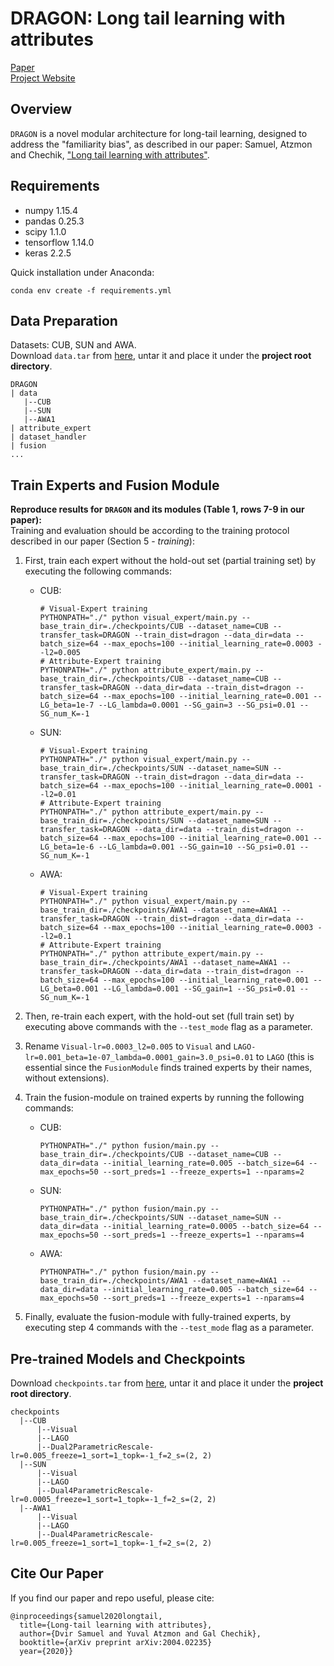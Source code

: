 # DRAGON: Long tail learning with attributes
[Paper](http://arxiv.org/abs/2004.02235)  
[Project Website](https://chechiklab.biu.ac.il/~dvirsamuel/DRAGON/)

## Overview
`DRAGON` is a novel modular architecture for long-tail learning, designed to address the "familiarity bias", as described in our paper:
Samuel, Atzmon and Chechik, ["Long tail learning with attributes"](http://arxiv.org/abs/2004.02235).

## Requirements
- numpy  1.15.4
- pandas 0.25.3
- scipy 1.1.0
- tensorflow 1.14.0
- keras 2.2.5

Quick installation under Anaconda:
```
conda env create -f requirements.yml
```

## Data Preparation
Datasets: CUB, SUN and AWA.  
Download `data.tar` from [here](https://chechiklab.biu.ac.il/~dvirsamuel/DRAGON/data.tar), untar it and place it under the **project root directory**.
```
DRAGON
| data
   |--CUB
   |--SUN
   |--AWA1
| attribute_expert
| dataset_handler
| fusion
...
```

## Train Experts and Fusion Module
**Reproduce results for `DRAGON` and its modules (Table 1, rows 7-9 in our paper):**  
Training and evaluation should be according to the training protocol described in our paper (Section 5 - *training*):
1. First, train each expert without the hold-out set (partial training set) by executing the following commands:
    - CUB:
        ```
        # Visual-Expert training
        PYTHONPATH="./" python visual_expert/main.py --base_train_dir=./checkpoints/CUB --dataset_name=CUB --transfer_task=DRAGON --train_dist=dragon --data_dir=data --batch_size=64 --max_epochs=100 --initial_learning_rate=0.0003 --l2=0.005
        # Attribute-Expert training 
        PYTHONPATH="./" python attribute_expert/main.py --base_train_dir=./checkpoints/CUB --dataset_name=CUB --transfer_task=DRAGON --data_dir=data --train_dist=dragon --batch_size=64 --max_epochs=100 --initial_learning_rate=0.001 --LG_beta=1e-7 --LG_lambda=0.0001 --SG_gain=3 --SG_psi=0.01 --SG_num_K=-1
        ```
    - SUN:
        ```
        # Visual-Expert training
        PYTHONPATH="./" python visual_expert/main.py --base_train_dir=./checkpoints/SUN --dataset_name=SUN --transfer_task=DRAGON --train_dist=dragon --data_dir=data --batch_size=64 --max_epochs=100 --initial_learning_rate=0.0001 --l2=0.01
        # Attribute-Expert training 
        PYTHONPATH="./" python attribute_expert/main.py --base_train_dir=./checkpoints/SUN --dataset_name=SUN --transfer_task=DRAGON --data_dir=data --train_dist=dragon --batch_size=64 --max_epochs=100 --initial_learning_rate=0.001 --LG_beta=1e-6 --LG_lambda=0.001 --SG_gain=10 --SG_psi=0.01 --SG_num_K=-1
        ```
    - AWA:
        ```
        # Visual-Expert training
        PYTHONPATH="./" python visual_expert/main.py --base_train_dir=./checkpoints/AWA1 --dataset_name=AWA1 --transfer_task=DRAGON --train_dist=dragon --data_dir=data --batch_size=64 --max_epochs=100 --initial_learning_rate=0.0003 --l2=0.1
        # Attribute-Expert training 
        PYTHONPATH="./" python attribute_expert/main.py --base_train_dir=./checkpoints/AWA1 --dataset_name=AWA1 --transfer_task=DRAGON --data_dir=data --train_dist=dragon --batch_size=64 --max_epochs=100 --initial_learning_rate=0.001 --LG_beta=0.001 --LG_lambda=0.001 --SG_gain=1 --SG_psi=0.01 --SG_num_K=-1
        ```
2. Then, re-train each expert, with the hold-out set (full train set) by executing above commands with the `--test_mode` flag as a parameter.
3. Rename `Visual-lr=0.0003_l2=0.005` to `Visual` and `LAGO-lr=0.001_beta=1e-07_lambda=0.0001_gain=3.0_psi=0.01` to `LAGO` (this is essential since the `FusionModule` finds trained experts by their names, without extensions).
4. Train the fusion-module on trained experts by running the following commands:

    - CUB:
      ```
      PYTHONPATH="./" python fusion/main.py --base_train_dir=./checkpoints/CUB --dataset_name=CUB --data_dir=data --initial_learning_rate=0.005 --batch_size=64 --max_epochs=50 --sort_preds=1 --freeze_experts=1 --nparams=2
      ```
    - SUN:
      ```
      PYTHONPATH="./" python fusion/main.py --base_train_dir=./checkpoints/SUN --dataset_name=SUN --data_dir=data --initial_learning_rate=0.0005 --batch_size=64 --max_epochs=50 --sort_preds=1 --freeze_experts=1 --nparams=4
      ```
    - AWA:
      ```
      PYTHONPATH="./" python fusion/main.py --base_train_dir=./checkpoints/AWA1 --dataset_name=AWA1 --data_dir=data --initial_learning_rate=0.005 --batch_size=64 --max_epochs=50 --sort_preds=1 --freeze_experts=1 --nparams=4
      ```
5. Finally, evaluate the fusion-module with fully-trained experts, by executing step 4 commands with the `--test_mode` flag as a parameter.

## Pre-trained Models and Checkpoints
Download `checkpoints.tar` from [here](https://chechiklab.biu.ac.il/~dvirsamuel/DRAGON/checkpoints.tar), untar it and place it under the **project root directory**.
```
checkpoints
  |--CUB
      |--Visual
      |--LAGO
      |--Dual2ParametricRescale-lr=0.005_freeze=1_sort=1_topk=-1_f=2_s=(2, 2)
  |--SUN
      |--Visual
      |--LAGO
      |--Dual4ParametricRescale-lr=0.0005_freeze=1_sort=1_topk=-1_f=2_s=(2, 2)
  |--AWA1
      |--Visual
      |--LAGO
      |--Dual4ParametricRescale-lr=0.005_freeze=1_sort=1_topk=-1_f=2_s=(2, 2)
```

## Cite Our Paper
If you find our paper and repo useful, please cite:
```
@inproceedings{samuel2020longtail,
  title={Long-tail learning with attributes},
  author={Dvir Samuel and Yuval Atzmon and Gal Chechik},
  booktitle={arXiv preprint arXiv:2004.02235}
  year={2020}}
```